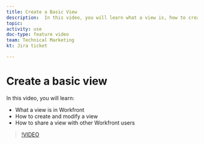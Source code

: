 ```yaml
---
title: Create a Basic View
description:  In this video, you will learn what a view is, how to create a view, and how to share a view with other users in [!DNL Adobe Workfront].
topic: 
activity: use
doc-type: feature video
team: Technical Marketing
kt: Jira ticket 

---
```

# Create a basic view

In this video, you will learn:

* What a view is in Workfront
* How to create and modify a view
* How to share a view with other Workfront users

>[!VIDEO](https://video.tv.adobe.com/v/335148/?quality=12)
